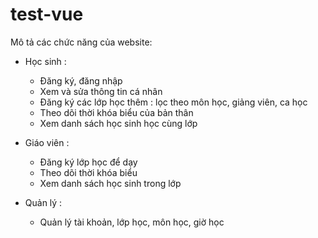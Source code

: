 # test-vue

Mô tả các chức năng của website:

- Học sinh :
  + Đăng ký, đăng nhập
  + Xem và sửa thông tin cá nhân
  + Đăng ký các lớp học thêm : lọc theo môn học, giảng viên, ca học
  + Theo dõi thời khóa biểu của bản thân
  + Xem danh sách học sinh học cùng lớp

- Giáo viên :
  + Đăng ký lớp học để dạy
  + Theo dõi thời khóa biểu
  + Xem danh sách học sinh trong lớp
  
- Quản lý :
  + Quản lý tài khoản, lớp học, môn học, giờ học
